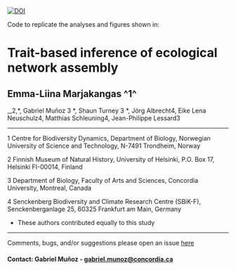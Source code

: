 

[![DOI](https://zenodo.org/badge/232598249.svg)](https://zenodo.org/badge/latestdoi/232598249)


Code to replicate the analyses and figures shown in:
# Trait-based inference of ecological network assembly
## Emma-Liina Marjakangas ^1^ 
,_2,\*, Gabriel Muñoz 3 \*, Shaun Turney 3 \*, Jörg Albrecht4, Eike Lena Neuschulz4, Matthias Schleuning4, Jean-Philippe Lessard3

-----------
1 Centre for Biodiversity Dynamics, Department of Biology, Norwegian University of Science and Technology, N-7491 Trondheim, Norway

2 Finnish Museum of Natural History, University of Helsinki, P.O. Box 17, Helsinki FI-00014, Finland

3 Department of Biology, Faculty of Arts and Sciences, Concordia University, Montreal, Canada

4 Senckenberg Biodiversity and Climate Research Centre (SBiK-F), Senckenberganlage 25, 60325 Frankfurt am Main, Germany

* These authors contributed equally to this study
-----------


Comments, bugs, and/or suggestions please open an issue [here](https://github.com/fgabriel1891/TraitBasedNetworks/issues/new)

#### Contact: Gabriel Muñoz - gabriel.munoz@concordia.ca
